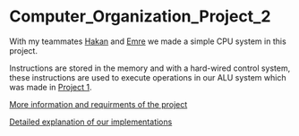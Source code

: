 # Computer_Organization_Project_2
With my teammates [Hakan](https://github.com/Hakan-Duran) and [Emre](https://github.com/emre-camlica) we made a simple CPU system in this project. 

Instructions are stored in the memory and with a hard-wired control system, these instructions are used to execute operations in our ALU system which was made in [Project 1](https://github.com/mymermer/Computer_Organization_Project_1).

[More information and requirments of the project](CORG_Project_2_Requirments.pdf)

[Detailed explanation of our implementations](report/main.pdf)
